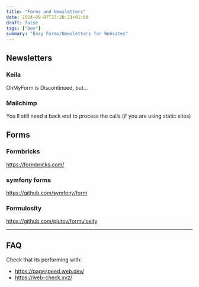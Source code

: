 ```yaml
---
title: "Forms and Newsletters"
date: 2024-09-07T23:20:21+01:00
draft: false
tags: ["Dev"]
summary: "Easy Forms/Newsletters for Websites"
---
```


## Newsletters

### Keila

OhMyForm is Discontinued, but...

### Mailchimp

You ll still need a back end to process the calls (if you are using static sites)

## Forms

### Formbricks

https://formbricks.com/

### symfony forms

https://github.com/symfony/form

### Formulosity

https://github.com/plutov/formulosity

---

## FAQ

Check that its performing with:

* https://pagespeed.web.dev/
* https://web-check.xyz/
